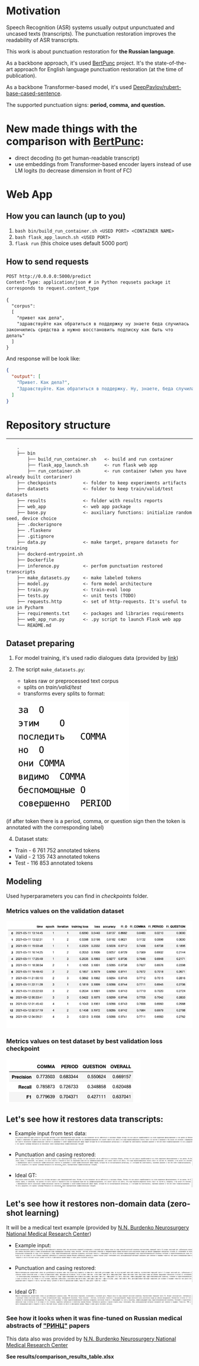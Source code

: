 # Motivation
Speech Recognition (ASR) systems usually output unpunctuated and uncased texts (transcripts). The punctuation restoration improves the readability of ASR transcripts.

This work is about punctuation restoration for **the Russian language**. 
  
As a backbone approach, it's used [BertPunc](https://github.com/nkrnrnk/BertPunc) project. It's the state-of-the-art approach for English language punctuation restoration (at the time of publication).

As a backbone Transformer-based model, it's used [DeepPavlov/rubert-base-cased-sentence](https://huggingface.co/DeepPavlov/rubert-base-cased-sentence).

The supported punctuation signs: **period, comma, and question.**

# New made things with the comparison with [BertPunc](https://github.com/nkrnrnk/BertPunc):
+ direct decoding (to get human-readable transcript)
+ use embeddings from Transformer-based encoder layers instead of use LM logits (to decrease dimension in front of FC)

# Web App
## How you can launch (up to you)
1. `bash bin/build_run_container.sh <USED PORT> <CONTAINER NAME>` 
2. `bash flask_app_launch.sh <USED PORT>`
3. `flask run` (this choice uses default 5000 port)
## How to send requests
```http request
POST http://0.0.0.0:5000/predict
Content-Type: application/json # in Python requsets package it corresponds to request.content_type

{
  "corpus":
  [
    "привет как дела",
    "здравствуйте как обратиться в поддержку ну знаете беда случилась закончились средства а нужно восстановить подписку как быть что делать"
  ]
}
```
And response will be look like:
```json
{
  "output": [
    "Привет. Как дела?",
    "Здравствуйте. Как обратиться в поддержку. Ну, знаете, беда случилась, закончились средства, а нужно восстановить подписку. Как быть, что делать?"
  ]
}
```
# Repository structure

------------------------
```
    .
    ├── bin
        ├── build_run_container.sh   <- build and run container
        ├── flask_app_launch.sh      <- run flask web app
        ├── run_container.sh         <- run container (when you have already built contariner)
    ├── checkpoints          <- folder to keep experiments artifacts
    ├── datasets             <- folder to keep train/valid/test datasets
    ├── results              <- folder with results reports
    ├── web_app              <- web app package
    ├── base.py              <- auxiliary functions: initialize random seed, device choice 
    ├── .dockerignore        
    ├── .flaskenv
    ├── .gitignore
    ├── data.py              <- make target, prepare datasets for training
    ├── dockerd-entrypoint.sh
    ├── Dockerfile
    ├── inference.py         <- perfom punctuation restored transcripts
    ├── make_datasets.py     <- make labeled tokens
    ├── model.py             <- form model architecture 
    ├── train.py             <- train-eval loop 
    ├── tests.py             <- unit tests (TODO)
    ├── requests.http        <- set of http-requests. It's useful to use in Pycharm 
    ├── requirements.txt     <- packages and libraries requirements 
    ├── web_app_run.py       <- .py script to launch Flask web app
    └── README.md
```

##  Dataset preparing
1. For model training, it's used radio dialogues data (provided by [link](https://github.com/vadimkantorov/convasr))

2. The script `make_datasets.py`:
    + takes raw or preprocessed text corpus
    + splits on *train/valid/test*
    + transforms every splits to format:
    
    ![](.README_images/1.png)
    
(if after token there is a period, comma, or question sign then the token is annotated with the corresponding label)
       
4. Dataset stats:
+ Train  - 6 761 752 annotated tokens
+ Valid  - 2 135 743 annotated tokens
+ Test - 116 853 annotated tokens


## Modeling
Used hyperparameters you can find in *checkpoints* folder.

### Metrics values on the validation dataset
 ![](.README_images/5.png)

### Metrics values on test dataset by best validation loss checkpoint
![](.README_images/6.png)

## Let's see how it restores data transcripts:

+ Example input from test data:
[ ![](.README_images/2.png ) ](.README_images/2.png )


+ Punctuation and casing restored: 
[ ![](.README_images/3.png ) ](.README_images/3.png )


+ Ideal GT:
[ ![](.README_images/4.png ) ](.README_images/4.png )


## Let's see how it restores non-domain data (zero-shot learning)
It will be a medical text example (provided by [N.N. Burdenko Neurosurgery National Medical Research Center](https://www.nsi.ru/)) 
+ Example input:
[ ![](.README_images/7.png ) ](.README_images/7.png )

+ Punctuation and casing restored: 
[ ![](.README_images/8.png ) ](.README_images/8.png )


+ Ideal GT:
[ ![](.README_images/9.png ) ](.README_images/9.png )


### See how it looks when it was fine-tuned on Russian medical abstracts of ["РИНЦ"](https://elibrary.ru/) papers
This data also was provided by  [N.N. Burdenko Neurosurgery National Medical Research Center](https://www.nsi.ru/)

**See results/comparison_results_table.xlsx**